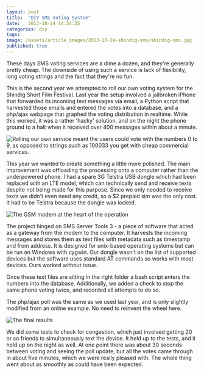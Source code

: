 ```yaml
---
layout: post
title:  "DIY SMS Voting System"
date:   2013-10-24 14:34:25
categories: diy
tags: 
image: /assets/article_images/2013-10-24-shindig-sms/shindig-sms.jpg
published: true
---
```


These days SMS voting services are a dime a dozen, and they're generally pretty cheap. The downside of using such a service is lack of flexibility, long voting strings and the fact that they're no fun. 

This is the second year we attempted to roll our own voting system for the Shindig Short Film Festival. Last year the setup involved a jailbroken iPhone that forwarded its incoming text messages via email, a Python script that harvested those emails and entered the votes into a database, and a php/ajax webpage that graphed the voting distribution in realtime. While this worked, it was a rather 'hacky' solution, and on the night the phone ground to a halt when it received over 400 messages within about a minute. 

![Rolling our own service meant the users could vote with the numbers 0 to 9, as opposed to strings such as 100033 you get with cheap commercial services.]({{site.baseurl}}/assets/images/voting_screen.jpg)

This year we wanted to create something a little more polished. The main improvement was offloading the processing onto a computer rather than the underpowered phone. I had a spare 3G Telstra USB dongle which had been replaced with an LTE model, which can technically send and receive texts despite not being made for this purpose. Since we only needed to receive texts we didn't even need any credit, so a $2 prepaid sim was the only cost. It had to be Telstra because the dongle was locked.

![The GSM modem at the heart of the operation]({{site.baseurl}}/assets/images/usb_dongle.jpg)

The project hinged on SMS Server Tools 3 - a piece of software that acted as a gateway from the modem to the computer. It harvests the incoming messages and stores them as text files with metadata such as timestamp and from address. It is designed for unix-based operating systems but can be run on Windows with cygwin. Our dongle wasn't on the list of supported devices but the software uses standard AT commands so works with most devices. Ours worked without issue. 

Once these text files are sitting in the right folder a bash script enters the numbers into the database. Additionally, we added a check to stop the same phone voting twice, and recorded all attempts to do so.  

The php/ajax poll was the same as we used last year, and is only slightly modified from an online example. No need to reinvent the wheel here. 

![The final results]({{site.baseurl}}/assets/images/shindig_votes.jpg)

We did some tests to check for congestion, which just involved getting 20 or so friends to simultaneously text the device. It held up to the tests, and it held up on the night as well. At one point there was about 30 seconds between voting and seeing the poll update, but all the votes came through in about five minutes, which we were really pleased with. The whole thing went about as smoothly as could have been expected. 